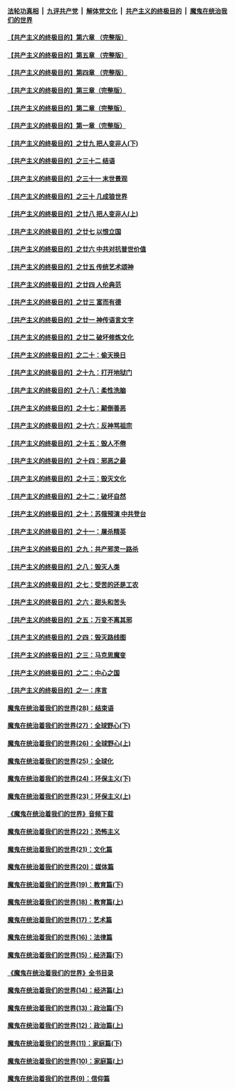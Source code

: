####  [法轮功真相](../../../../basic/blob/master/README.md?t=02220701) &nbsp;|&nbsp; [九评共产党](../../../../9ping.md/blob/master/README.md?t=02220701) &nbsp;|&nbsp; [解体党文化](../../../../jtdwh.md/blob/master/README.md?t=02220701)  &nbsp;|&nbsp; [共产主义的终极目的](../../../../gczydzjmd.md/blob/master/README.md?t=02220701) &nbsp;|&nbsp; [魔鬼在统治我们的世界](../../../../mgztzwmdsj.md/blob/master/README.md?t=02220701) 

#### [【共产主义的终极目的】第六章 （完整版）](../pages/nsc422/n11428913.md?t=02220701) 

#### [【共产主义的终极目的】第五章 （完整版）](../pages/nsc422/n11428912.md?t=02220701) 

#### [【共产主义的终极目的】第四章 （完整版）](../pages/nsc422/n11428907.md?t=02220701) 

#### [【共产主义的终极目的】第三章（完整版）](../pages/nsc422/n11428848.md?t=02220701) 

#### [【共产主义的终极目的】第二章（完整版）](../pages/nsc422/n11428831.md?t=02220701) 

#### [【共产主义的终极目的】第一章（完整版）](../pages/nsc422/n11417651.md?t=02220701) 

#### [【共产主义的终极目的】之廿九 把人变非人(下)](../pages/nsc422/n11344140.md?t=02220701) 

#### [【共产主义的终极目的】之三十二 结语](../pages/nsc422/n11360535.md?t=02220701) 

#### [【共产主义的终极目的】之三十一 末世景观](../pages/nsc422/n11351129.md?t=02220701) 

#### [【共产主义的终极目的】之三十 几成狼世界](../pages/nsc422/n11348280.md?t=02220701) 

#### [【共产主义的终极目的】之廿八 把人变非人(上)](../pages/nsc422/n11340492.md?t=02220701) 

#### [【共产主义的终极目的】之廿七 以恨立国](../pages/nsc422/n11336944.md?t=02220701) 

#### [【共产主义的终极目的】之廿六 中共对抗普世价值](../pages/nsc422/n11324785.md?t=02220701) 

#### [【共产主义的终极目的】之廿五 传统艺术颂神](../pages/nsc422/n11296396.md?t=02220701) 

#### [【共产主义的终极目的】之廿四 人伦典范](../pages/nsc422/n11296397.md?t=02220701) 

#### [【共产主义的终极目的】之廿三 富而有德](../pages/nsc422/n11283598.md?t=02220701) 

#### [【共产主义的终极目的】之廿一 神传语言文字](../pages/nsc422/n11263265.md?t=02220701) 

#### [【共产主义的终极目的】之廿二 破坏修炼文化](../pages/nsc422/n11245728.md?t=02220701) 

#### [【共产主义的终极目的】之二十：偷天换日](../pages/nsc422/n11238846.md?t=02220701) 

#### [【共产主义的终极目的】之十九：打开地狱门](../pages/nsc422/n11206376.md?t=02220701) 

#### [【共产主义的终极目的】之十八：柔性洗脑](../pages/nsc422/n11199994.md?t=02220701) 

#### [【共产主义的终极目的】之十七：颠倒善恶](../pages/nsc422/n11179782.md?t=02220701) 

#### [【共产主义的终极目的】之十六：反神骂祖宗](../pages/nsc422/n11166798.md?t=02220701) 

#### [【共产主义的终极目的】之十五：毁人不倦](../pages/nsc422/n11166792.md?t=02220701) 

#### [【共产主义的终极目的】之十四：邪恶之最](../pages/nsc422/n11150249.md?t=02220701) 

#### [【共产主义的终极目的】之十三：毁灭文化](../pages/nsc422/n11135227.md?t=02220701) 

#### [【共产主义的终极目的】之十二：破坏自然](../pages/nsc422/n11135214.md?t=02220701) 

#### [【共产主义的终极目的】之十：苏俄预演 中共登台](../pages/nsc422/n11118424.md?t=02220701) 

#### [【共产主义的终极目的】之十一：屠杀精英](../pages/nsc422/n11118442.md?t=02220701) 

#### [【共产主义的终极目的】之九：共产邪灵一路杀](../pages/nsc422/n11114139.md?t=02220701) 

#### [【共产主义的终极目的】之八：毁灭人类](../pages/nsc422/n11108503.md?t=02220701) 

#### [【共产主义的终极目的】之七：受苦的还是工农](../pages/nsc422/n11101809.md?t=02220701) 

#### [【共产主义的终极目的】之六：甜头和苦头](../pages/nsc422/n11096971.md?t=02220701) 

#### [【共产主义的终极目的】之五：万变不离其邪](../pages/nsc422/n11091285.md?t=02220701) 

#### [【共产主义的终极目的】之四：毁灭路线图](../pages/nsc422/n11086284.md?t=02220701) 

#### [【共产主义的终极目的】之三：马克思魔变](../pages/nsc422/n11061941.md?t=02220701) 

#### [【共产主义的终极目的】之二：中心之国](../pages/nsc422/n11047728.md?t=02220701) 

#### [【共产主义的终极目的】之一：序言](../pages/nsc422/n11086077.md?t=02220701) 

#### [魔鬼在统治着我们的世界(28)：结束语](../pages/nsc422/n10936246.md?t=02220701) 

#### [魔鬼在统治着我们的世界(27)：全球野心(下)](../pages/nsc422/n10928319.md?t=02220701) 

#### [魔鬼在统治着我们的世界(26)：全球野心(上)](../pages/nsc422/n10900318.md?t=02220701) 

#### [魔鬼在统治着我们的世界(25)：全球化](../pages/nsc422/n10788205.md?t=02220701) 

#### [魔鬼在统治着我们的世界(24)：环保主义(下)](../pages/nsc422/n10695307.md?t=02220701) 

#### [魔鬼在统治着我们的世界(23)：环保主义(上)](../pages/nsc422/n10688613.md?t=02220701) 

#### [《魔鬼在统治着我们的世界》音频下载](../pages/nsc422/n10635553.md?t=02220701) 

#### [魔鬼在统治着我们的世界(22)：恐怖主义](../pages/nsc422/n10614727.md?t=02220701) 

#### [魔鬼在统治着我们的世界(21)：文化篇](../pages/nsc422/n10597706.md?t=02220701) 

#### [魔鬼在统治着我们的世界(20)：媒体篇](../pages/nsc422/n10586579.md?t=02220701) 

#### [魔鬼在统治着我们的世界(19)：教育篇(下)](../pages/nsc422/n10564808.md?t=02220701) 

#### [魔鬼在统治着我们的世界(18)：教育篇(上)](../pages/nsc422/n10526970.md?t=02220701) 

#### [魔鬼在统治着我们的世界(17)：艺术篇](../pages/nsc422/n10499093.md?t=02220701) 

#### [魔鬼在统治着我们的世界(16)：法律篇](../pages/nsc422/n10485969.md?t=02220701) 

#### [魔鬼在统治着我们的世界(15)：经济篇(下)](../pages/nsc422/n10469975.md?t=02220701) 

#### [《魔鬼在统治着我们的世界》全书目录](../pages/nsc422/n10464261.md?t=02220701) 

#### [魔鬼在统治着我们的世界(14)：经济篇(上)](../pages/nsc422/n10457370.md?t=02220701) 

#### [魔鬼在统治着我们的世界(13)：政治篇(下)](../pages/nsc422/n10448270.md?t=02220701) 

#### [魔鬼在统治着我们的世界(12)：政治篇(上)](../pages/nsc422/n10444576.md?t=02220701) 

#### [魔鬼在统治着我们的世界(11)：家庭篇(下)](../pages/nsc422/n10440961.md?t=02220701) 

#### [魔鬼在统治着我们的世界(10)：家庭篇(上)](../pages/nsc422/n10435448.md?t=02220701) 

#### [魔鬼在统治着我们的世界(9)：信仰篇](../pages/nsc422/n10432159.md?t=02220701) 

